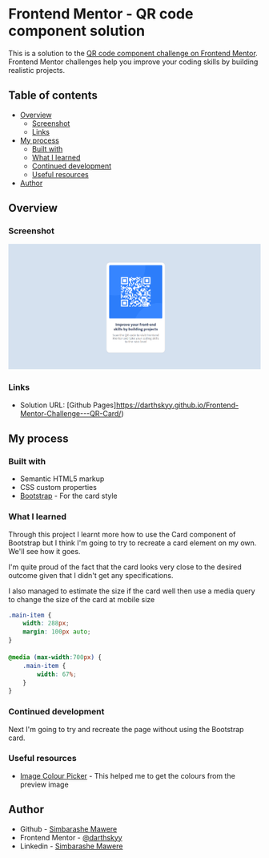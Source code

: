 # Frontend Mentor - QR code component solution

This is a solution to the [QR code component challenge on Frontend Mentor](https://www.frontendmentor.io/challenges/qr-code-component-iux_sIO_H). Frontend Mentor challenges help you improve your coding skills by building realistic projects. 

## Table of contents

- [Overview](#overview)
  - [Screenshot](#screenshot)
  - [Links](#links)
- [My process](#my-process)
  - [Built with](#built-with)
  - [What I learned](#what-i-learned)
  - [Continued development](#continued-development)
  - [Useful resources](#useful-resources)
- [Author](#author)

## Overview

### Screenshot

![](./images/my-output.png)

### Links

- Solution URL: [Github Pages]https://darthskyy.github.io/Frontend-Mentor-Challenge---QR-Card/)

## My process

### Built with

- Semantic HTML5 markup
- CSS custom properties
- [Bootstrap](https://getbootstrap.com/docs/5.2/components/card/) - For the card style

### What I learned

Through this project I learnt more how to use the Card component of Bootstrap but I think I'm going to try to recreate a card element on my own. We'll see how it goes.

I'm quite proud of the fact that the card looks very close to the desired outcome given that I didn't get any specifications.

I also managed to estimate the size if the card well then use a media query to change the size of the card at mobile size
```css
.main-item {
    width: 288px;
    margin: 100px auto;
}

@media (max-width:700px) {
    .main-item {
        width: 67%;
    }
}
```

### Continued development

Next I'm going to try and recreate the page without using the Bootstrap card.

### Useful resources

- [Image Colour Picker](https://imagecolorpicker.com/en) - This helped me to get the colours from the preview image

## Author

- Github - [Simbarashe Mawere](https://github.com/darthskyy)
- Frontend Mentor - [@darthskyy](https://www.frontendmentor.io/profile/darthskyy)
- Linkedin - [Simbarashe Mawere](https://www.linkedin.com/in/simbarashe-mawere-465085143/)
